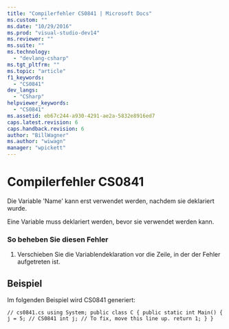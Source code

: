 ```yaml
---
title: "Compilerfehler CS0841 | Microsoft Docs"
ms.custom: ""
ms.date: "10/29/2016"
ms.prod: "visual-studio-dev14"
ms.reviewer: ""
ms.suite: ""
ms.technology: 
  - "devlang-csharp"
ms.tgt_pltfrm: ""
ms.topic: "article"
f1_keywords: 
  - "CS0841"
dev_langs: 
  - "CSharp"
helpviewer_keywords: 
  - "CS0841"
ms.assetid: eb67c244-a930-4291-ae2a-5832e8916ed7
caps.latest.revision: 6
caps.handback.revision: 6
author: "BillWagner"
ms.author: "wiwagn"
manager: "wpickett"
---
```

# Compilerfehler CS0841
Die Variable 'Name' kann erst verwendet werden, nachdem sie deklariert wurde.  
  
 Eine Variable muss deklariert werden, bevor sie verwendet werden kann.  
  
### So beheben Sie diesen Fehler  
  
1.  Verschieben Sie die Variablendeklaration vor die Zeile, in der der Fehler aufgetreten ist.  
  
## Beispiel  
 Im folgenden Beispiel wird CS0841 generiert:  
  
```  
// cs0841.cs using System; public class C { public static int Main() { j = 5; // CS0841 int j; // To fix, move this line up. return 1; } }  
```